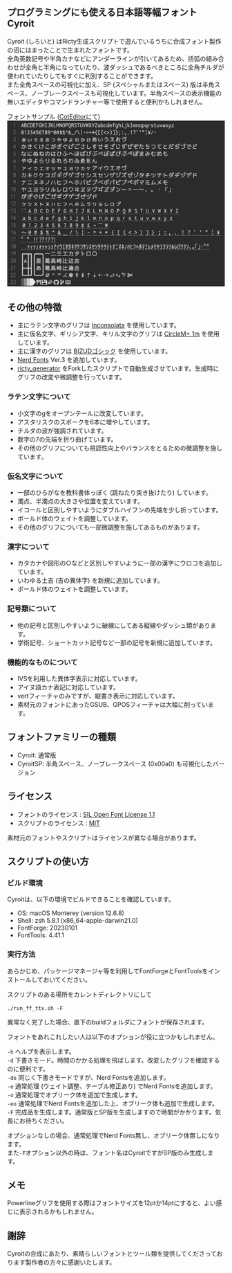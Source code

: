 ## プログラミングにも使える日本語等幅フォント Cyroit
Cyroit (しろいと) はRicty生成スクリプトで遊んでいるうちに合成フォント製作の沼にはまったことで生まれたフォントです。  
全角英数記号や半角カナなどにアンダーラインが引いてあるため、括弧の組み合わせが全角と半角になっていたり、波ダッシュであるべきところに全角チルダが使われていたりしてもすぐに判別することができます。  
また全角スペースの可視化に加え、SP (スペシャルまたはスペース) 版は半角スペース、ノーブレークスペースも可視化しています。半角スペースの表示機能の無いエディタやコマンドランチャー等で使用すると便利かもしれません。

フォントサンプル ([CotEditor](https://coteditor.com)にて)
![ScreenShop](/SS/SS.png)

## その他の特徴
- 主にラテン文字のグリフは [Inconsolata](https://github.com/googlefonts/Inconsolata) を使用しています。
- 主に仮名文字、ギリシア文字、キリル文字のグリフは [CircleM+ 1m](https://mix-mplus-ipa.osdn.jp) を使用しています。
- 主に漢字のグリフは [BIZUDゴシック](https://github.com/googlefonts/morisawa-biz-ud-gothic) を使用しています。
- [Nerd Fonts](https://www.nerdfonts.com) Ver.3 を追加しています。
- [ricty_generator](https://rictyfonts.github.io) をForkしたスクリプトで自動生成させています。生成時にグリフの改変や微調整を行っています。

### ラテン文字について
- 小文字のgをオープンテールに改変しています。
- アスタリスクのスポークを6本に増やしています。
- チルダの波が強調されています。
- 数字の7の先端を折り曲げています。
- その他のグリフについても視認性向上やバランスをとるための微調整を施しています。

### 仮名文字について
- 一部のひらがなを教科書体っぽく (跳ねたり突き抜けたり) しています。
- 濁点、半濁点の大きさや位置を変えています。
- イコールと区別しやすいようにダブルハイフンの先端を少し折っています。
- ボールド体のウェイトを調整しています。
- その他のグリフについても一部微調整を施してあるものがあります。

### 漢字について
- カタカナや図形の○などと区別しやすいように一部の漢字にウロコを追加しています。
- いわゆる土吉 (吉の異体字) を新規に追加しています。
- ボールド体のウェイトを調整しています。

### 記号類について
- 他の記号と区別しやすいように破線にしてある縦線やダッシュ類があります。
- 学術記号、ショートカット記号など一部の記号を新規に追加しています。

### 機能的なものについて
- IVSを利用した異体字表示に対応しています。
- アイヌ語カナ表記に対応しています。
- vertフィーチャのみですが、縦書き表示に対応しています。
- 素材元のフォントにあったGSUB、GPOSフィーチャは大幅に削っています。

## フォントファミリーの種類
- Cyroit: 通常版
- CyroitSP: 半角スペース、ノーブレークスペース (0x00a0) も可視化したバージョン

## ライセンス
- フォントのライセンス : [SIL Open Font License 1.1](build/OFL.txt)
- スクリプトのライセンス : [MIT](./LICENSE.txt)

素材元のフォントやスクリプトはライセンスが異なる場合があります。

## スクリプトの使い方

### ビルド環境
Cyroitは、以下の環境でビルドできることを確認しています。
- OS: macOS Monterey (version 12.6.8)
- Shell: zsh 5.8.1 (x86_64-apple-darwin21.0)
- FontForge: 20230101
- FontTools: 4.41.1

### 実行方法
あらかじめ、パッケージマネージャ等を利用してFontForgeとFontToolsをインストールしておいてください。

スクリプトのある場所をカレントディレクトリにして
```
./run_ff_ttx.sh -F
```
異常なく完了した場合、直下のbuildフォルダにフォントが保存されます。

フォントをあれこれしたい人は以下のオプションが役に立つかもしれません。

`-h` ヘルプを表示します。  
`-d` 下書きモード。時間のかかる処理を飛ばします。改変したグリフを確認するのに便利です。  
`-de` 同じく下書きモードですが、Nerd Fontsを追加します。  
`-e` 通常処理 (ウェイト調整、テーブル修正あり) でNerd Fontsを追加します。  
`-o` 通常処理でオブリーク体を追加で生成します。  
`-eo` 通常処理でNerd Fontsを追加した上、オブリーク体も追加で生成します。  
`-F` 完成品を生成します。通常版とSP版を生成しますので時間がかかります。気長にお待ちください。  

オプションなしの場合、通常処理でNerd Fonts無し、オブリーク体無しになります。  
また`-F`オプション以外の時は、フォント名はCyroitですがSP版のみ生成します。

## メモ
Powerlineグリフを使用する際はフォントサイズを12ptか14ptにすると、よい感じに表示されるかもしれません。

## 謝辞
Cyroitの合成にあたり、素晴らしいフォントとツール類を提供してくださっております製作者の方々に感謝いたします。
